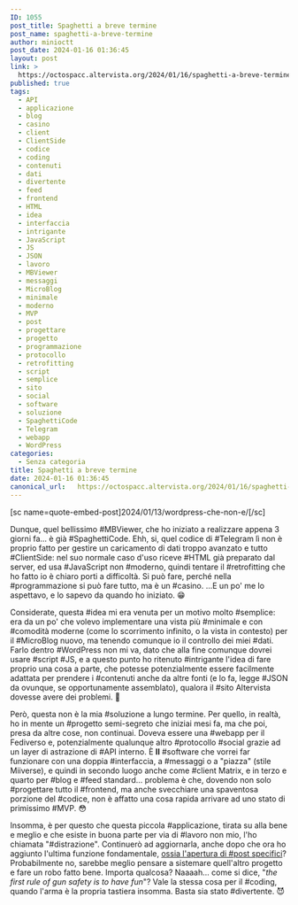 ```yaml
---
ID: 1055
post_title: Spaghetti a breve termine
post_name: spaghetti-a-breve-termine
author: minioctt
post_date: 2024-01-16 01:36:45
layout: post
link: >
  https://octospacc.altervista.org/2024/01/16/spaghetti-a-breve-termine/
published: true
tags:
  - API
  - applicazione
  - blog
  - casino
  - client
  - ClientSide
  - codice
  - coding
  - contenuti
  - dati
  - divertente
  - feed
  - frontend
  - HTML
  - idea
  - interfaccia
  - intrigante
  - JavaScript
  - JS
  - JSON
  - lavoro
  - MBViewer
  - messaggi
  - MicroBlog
  - minimale
  - moderno
  - MVP
  - post
  - progettare
  - progetto
  - programmazione
  - protocollo
  - retrofitting
  - script
  - semplice
  - sito
  - social
  - software
  - soluzione
  - SpaghettiCode
  - Telegram
  - webapp
  - WordPress
categories:
  - Senza categoria
title: Spaghetti a breve termine
date: 2024-01-16 01:36:45
canonical_url:   https://octospacc.altervista.org/2024/01/16/spaghetti-a-breve-termine/
---
```

<!-- wp:paragraph -->
<p>[sc name=quote-embed-post]2024/01/13/wordpress-che-non-e/[/sc]</p>
<!-- /wp:paragraph -->

<!-- wp:paragraph -->
<p>Dunque, quel bellissimo #MBViewer, che ho iniziato a realizzare appena 3 giorni fa... è già #SpaghettiCode. Ehh, si, quel codice di #Telegram lì non è proprio fatto per gestire un caricamento di dati troppo avanzato e tutto #ClientSide: nel suo normale caso d'uso riceve #HTML già preparato dal server, ed usa #JavaScript non #moderno, quindi tentare il #retrofitting che ho fatto io è chiaro porti a difficoltà. Si può fare, perché nella #programmazione si può fare tutto, ma è un #casino. ...E un po' me lo aspettavo, e lo sapevo da quando ho iniziato. 😁️</p>
<!-- /wp:paragraph -->

<!-- wp:paragraph -->
<p>Considerate, questa #idea mi era venuta per un motivo molto #semplice: era da un po' che volevo implementare una vista più #minimale e con #comodità moderne (come lo scorrimento infinito, o la vista in contesto) per il #MicroBlog nuovo, ma tenendo comunque io il controllo dei miei #dati. Farlo dentro #WordPress non mi va, dato che alla fine comunque dovrei usare #script #JS, e a questo punto ho ritenuto #intrigante l'idea di fare proprio una cosa a parte, che potesse potenzialmente essere facilmente adattata per prendere i #contenuti anche da altre fonti (e lo fa, legge #JSON da ovunque, se opportunamente assemblato), qualora il #sito Altervista dovesse avere dei problemi. 🧭️</p>
<!-- /wp:paragraph -->

<!-- wp:paragraph -->
<p>Però, questa non è la mia #soluzione a lungo termine. Per quello, in realtà, ho in mente un #progetto semi-segreto che iniziai mesi fa, ma che poi, presa da altre cose, non continuai. Doveva essere una #webapp per il Fediverso e, potenzialmente qualunque altro #protocollo #social grazie ad un layer di astrazione di #API interno. È <strong>Il</strong> #software che vorrei far funzionare con una doppia #interfaccia, a #messaggi o a "piazza" (stile Miiverse), e quindi in secondo luogo anche come #client Matrix, e in terzo e quarto per #blog e #feed standard... problema è che, dovendo non solo #progettare tutto il #frontend, ma anche svecchiare una spaventosa porzione del #codice, non è affatto una cosa rapida arrivare ad uno stato di primissimo #MVP. 😳️</p>
<!-- /wp:paragraph -->

<!-- wp:paragraph -->
<p>Insomma, è per questo che questa piccola #applicazione, tirata su alla bene e meglio e che esiste in buona parte per via di #lavoro non mio, l'ho chiamata "#distrazione". Continuerò ad aggiornarla, anche dopo che ora ho aggiunto l'ultima funzione fondamentale, <a href="https://hub.octt.eu.org/MBViewer/#/SiteUrl=https://octospacc.altervista.org|PostId=1055">ossia l'apertura di #post specifici</a>? Probabilmente no, sarebbe meglio pensare a sistemare quell'altro progetto e fare un robo fatto bene. Importa qualcosa? Naaaah... come si dice, "<em>the first rule of gun safety is to have fun</em>"? Vale la stessa cosa per il #coding, quando l'arma è la propria tastiera insomma. Basta sia stato #divertente. 😈️</p>
<!-- /wp:paragraph -->